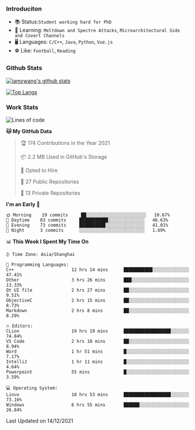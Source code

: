 ### Introduciton

- 📚 Status:`Student working hard for PhD`
- 🔎 Learning: `Meltdown and Spectre Attacks`, `Microarchitectural Side and Covert Channels`
- 🖥️ Languages: `C/C++`, `Java`, `Python`, `Vue.js`
- ⚽ Like: `Football`, `Reading`

### Github Stats

[![iamywang's github stats](https://github-readme-stats.vercel.app/api?username=iamywang&count_private=true&show_icons=true)]()

[![Top Langs](https://github-readme-stats.vercel.app/api/top-langs/?username=iamywang&layout=compact)]()

### Work Stats

<!--START_SECTION:waka-->
![Lines of code](https://img.shields.io/badge/From%20Hello%20World%20I%27ve%20Written-539%20Thousand%20lines%20of%20code-blue)

**🐱 My GitHub Data** 

> 🏆 174 Contributions in the Year 2021
 > 
> 📦 2.2 MB Used in GitHub's Storage 
 > 
> 💼 Opted to Hire
 > 
> 📜 27 Public Repositories 
 > 
> 🔑 13 Private Repositories  
 > 
**I'm an Early 🐤** 

```text
🌞 Morning    19 commits     ██░░░░░░░░░░░░░░░░░░░░░░░   10.67% 
🌆 Daytime    83 commits     ███████████░░░░░░░░░░░░░░   46.63% 
🌃 Evening    73 commits     ██████████░░░░░░░░░░░░░░░   41.01% 
🌙 Night      3 commits      ░░░░░░░░░░░░░░░░░░░░░░░░░   1.69%

```


📊 **This Week I Spent My Time On** 

```text
⌚︎ Time Zone: Asia/Shanghai

💬 Programming Languages: 
C++                      12 hrs 14 mins      ███████████░░░░░░░░░░░░░░   47.41% 
Other                    3 hrs 26 mins       ███░░░░░░░░░░░░░░░░░░░░░░   13.33% 
Qt UI file               2 hrs 27 mins       ██░░░░░░░░░░░░░░░░░░░░░░░   9.51% 
ObjectiveC               2 hrs 15 mins       ██░░░░░░░░░░░░░░░░░░░░░░░   8.73% 
Markdown                 2 hrs 8 mins        ██░░░░░░░░░░░░░░░░░░░░░░░   8.29%

🔥 Editors: 
CLion                    19 hrs 19 mins      ██████████████████░░░░░░░   74.84% 
VS Code                  2 hrs 18 mins       ██░░░░░░░░░░░░░░░░░░░░░░░   8.94% 
Word                     1 hr 51 mins        █░░░░░░░░░░░░░░░░░░░░░░░░   7.17% 
IntelliJ                 1 hr 11 mins        █░░░░░░░░░░░░░░░░░░░░░░░░   4.64% 
Powerpoint               55 mins             █░░░░░░░░░░░░░░░░░░░░░░░░   3.59%

💻 Operating System: 
Linux                    18 hrs 53 mins      ██████████████████░░░░░░░   73.16% 
Windows                  6 hrs 55 mins       ██████░░░░░░░░░░░░░░░░░░░   26.84%

```


 Last Updated on 14/12/2021
<!--END_SECTION:waka-->
